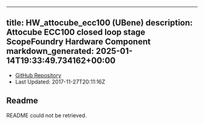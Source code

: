 
---
title: HW_attocube_ecc100 (UBene)
description: Attocube ECC100 closed loop stage ScopeFoundry Hardware Component
markdown_generated: 2025-01-14T19:33:49.734162+00:00
---
- [GitHub Repository](https://github.com/UBene/HW_attocube_ecc100)
- Last Updated: 2017-11-27T20:11:16Z
## Readme
README could not be retrieved.
